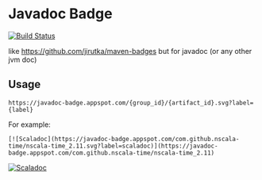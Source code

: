 # Javadoc Badge

[![Build Status](https://travis-ci.com/xuwei-k/javadoc-badge.svg?branch=master)](https://travis-ci.com/xuwei-k/javadoc-badge)

like <https://github.com/jirutka/maven-badges> but for javadoc (or any other jvm doc)

Usage
-----

```
https://javadoc-badge.appspot.com/{group_id}/{artifact_id}.svg?label={label}
```

For example:

```
[![Scaladoc](https://javadoc-badge.appspot.com/com.github.nscala-time/nscala-time_2.11.svg?label=scaladoc)](https://javadoc-badge.appspot.com/com.github.nscala-time/nscala-time_2.11)
```

[![Scaladoc](https://javadoc-badge.appspot.com/com.github.nscala-time/nscala-time_2.11.svg?label=scaladoc)](https://javadoc-badge.appspot.com/com.github.nscala-time/nscala-time_2.11)

